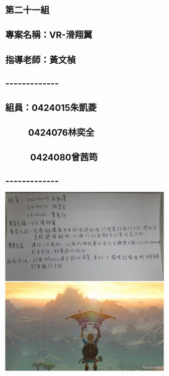 # 第二十一組
# 專案名稱：VR-滑翔翼
# 指導老師：黃文楨
# -------------
# 組員：0424015朱凱菱
#              0424076林奕全
#              0424080曾茜筠
# -------------


![](21931399_1836290626400523_1672759393_o.jpg "")
![](584_2017063035934263.jpg "")
